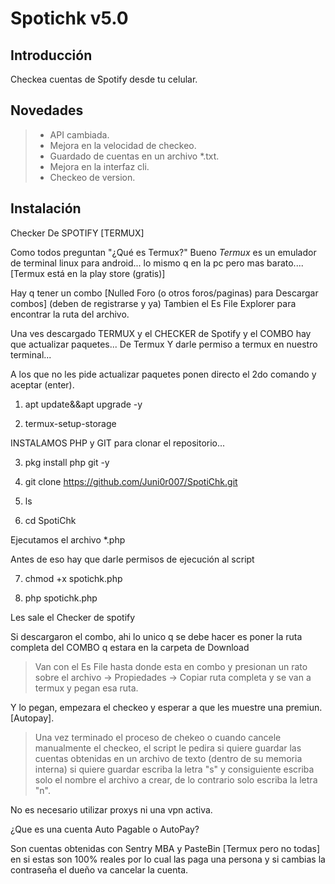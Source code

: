 # Spotichk v5.0

## Introducción

Checkea cuentas de Spotify desde tu celular.

## Novedades
> - API cambiada.
> - Mejora en la velocidad de checkeo.
> - Guardado de cuentas en un archivo *.txt.
> - Mejora en la interfaz cli.
> - Checkeo de version.

## Instalación

Checker De SPOTIFY [TERMUX]

Como todos preguntan "¿Qué es Termux?"
Bueno *Termux* es un emulador de terminal linux para android... lo mismo q en la pc pero mas barato.... [Termux está en la play store (gratis)]

Hay q tener un combo [Nulled Foro (o otros foros/paginas) para Descargar combos] (deben de registrarse y ya)
Tambien el Es File Explorer para encontrar la ruta del archivo.

Una ves descargado TERMUX y el CHECKER de Spotify y el COMBO hay que actualizar paquetes... De Termux
Y darle permiso a termux en nuestro terminal...

A los que no les pide actualizar paquetes ponen directo el 2do comando y aceptar (enter). 
1. apt update&&apt upgrade -y

2. termux-setup-storage

INSTALAMOS PHP y GIT para clonar el repositorio...

3. pkg install php git -y

4. git clone https://github.com/Juni0r007/SpotiChk.git

5. ls

6. cd SpotiChk

Ejecutamos el archivo *.php 

Antes de eso hay que darle permisos de ejecución al script

7. chmod +x spotichk.php

8. php spotichk.php

Les sale el Checker de spotify

Si descargaron el combo, ahi lo unico q se debe hacer es poner la ruta completa del COMBO q estara en la carpeta de Download 
> Van con el Es File hasta donde esta en combo y presionan un rato sobre el archivo -> Propiedades -> Copiar ruta completa y se van a termux y pegan esa ruta.

Y lo pegan, empezara el checkeo  y esperar a que les muestre una premiun.[Autopay].

> Una vez terminado el proceso de chekeo o cuando cancele manualmente el checkeo, el script le pedira si quiere guardar las cuentas obtenidas en un archivo de texto (dentro de su memoria interna) si quiere guardar escriba la letra "s" y consiguiente escriba solo el nombre el archivo a crear, de lo contrario solo escriba la letra "n".

No es necesario utilizar proxys ni una vpn activa.

¿Que es una cuenta Auto Pagable o AutoPay? 

Son cuentas  obtenidas con Sentry MBA y PasteBin [Termux pero no todas] en si estas son 100% reales por lo cual las paga una persona y si cambias la contraseña el dueño va cancelar la cuenta.
